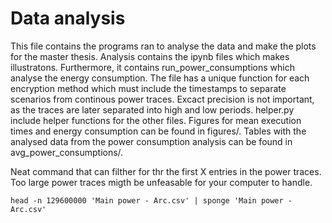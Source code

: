 
# Data analysis

This file contains the programs ran to analyse the data and make the plots for the master thesis. Analysis contains the ipynb files which makes illustratons. Furthermore, it contains run_power_consumptions which analyse the energy consumption. The file has a unique function for each encryption method which must include the timestamps to separate scenarios from continous power traces. Excact precision is not important, as the traces are later separated into high and low periods. helper.py include helper functions for the other files. Figures for mean execution times and energy consumption can be found in figures/. Tables with the analysed data from the power consumption analysis can be found in avg_power_consumptions/. 

Neat command that can filther for thr the first X entries in the power traces. Too large power traces migth be unfeasable for your computer to handle. 
```
head -n 129600000 'Main power - Arc.csv' | sponge 'Main power - Arc.csv'
```